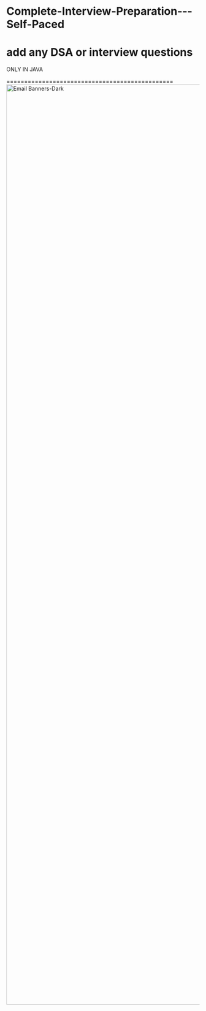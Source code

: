 # Complete-Interview-Preparation---Self-Paced

add any DSA or interview questions
===============================================


ONLY IN JAVA

===============================================
<img width="2400" alt="Email Banners-Dark" src="https://user-images.githubusercontent.com/54686214/196030556-ced9a9dd-d76e-46fa-9d81-9101d0d93f83.png">



